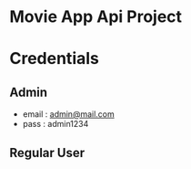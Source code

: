 # Movie App Api Project

# Credentials

## Admin
- email : admin@mail.com
- pass  : admin1234

## Regular User
